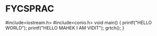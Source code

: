 # FYCSPRAC
#include<iostream.h>
#include<conio.h>
void main()
{
printf("HELLO WORLD");
printf("HELLO MAHEK I AM VIDIT");
grtch();
}
